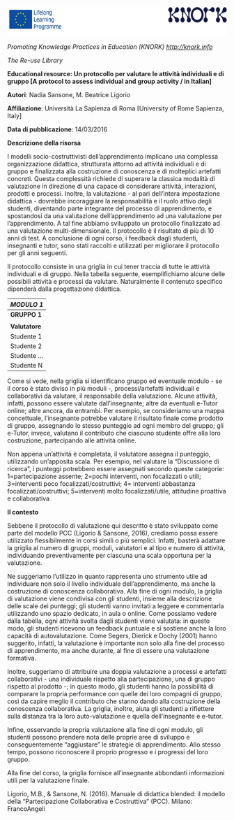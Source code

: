 <img src="images\4b74ea395d91617563edf71808b19a460c4cbd76/media/image01.png" width="624" height="65" />

*Promoting Knowledge Practices in Education (KNORK) http://knork.info*

*The Re-use Library*

<span id="_gjdgxs" class="anchor"></span>

**Educational resource: Un protocollo per valutare le attività individuali e di gruppo \[A protocol to assess individual and group activity / in Italian\]**

**Autori**: Nadia Sansone, M. Beatrice Ligorio

**Affiliazione**: Università La Sapienza di Roma \[University of Rome Sapienza, Italy\]

**Data di pubblicazione**: 14/03/2016

**Descrizione della risorsa**

I modelli socio-costruttivisti dell’apprendimento implicano una complessa organizzazione didattica, strutturata attorno ad attività individuali e di gruppo e finalizzata alla costruzione di conoscenza e di molteplici artefatti concreti. Questa complessità richiede di superare la classica modalità di valutazione in direzione di una capace di considerare attività, interazioni, prodotti e processi. Inoltre, la valutazione - al pari dell’intera impostazione didattica - dovrebbe incoraggiare la responsabilità e il ruolo attivo degli studenti, diventando parte integrante del processo di apprendimento, e spostandosi da una valutazione dell’apprendimento ad una valutazione per l’apprendimento. A tal fine abbiamo sviluppato un protocollo finalizzato ad una valutazione multi-dimensionale. Il protocollo è il risultato di più di 10 anni di test. A conclusione di ogni corso, i feedback dagli studenti, insegnanti e tutor, sono stati raccolti e utilizzati per migliorare il protocollo per gli anni seguenti.

Il protocollo consiste in una griglia in cui tener traccia di tutte le attività individuali e di gruppo. Nella tabella seguente, esemplifichiamo alcune delle possibili attività e processi da valutare. Naturalmente il contenuto specifico dipenderà dalla progettazione didattica.

| ***MODULO 1*** |
|----------------|
| **GRUPPO 1**   |
|                |
| **Valutatore** |
| Studente 1     |
| Studente 2     |
| Studente …     |
| Studente N     |

Come si vede, nella griglia si identificano gruppo ed eventuale modulo - se il corso è stato diviso in più moduli -, processi/artefatti individuali e collaborativi da valutare, il responsabile della valutazione. Alcune attività, infatti, possono essere valutate dall’insegnante; altre da eventuali e-Tutor online; altre ancora, da entrambi. Per esempio, se consideriamo una mappa concettuale, l’insegnante potrebbe valutare il risultato finale come prodotto di gruppo, assegnando lo stesso punteggio ad ogni membro del gruppo; gli e-Tutor, invece, valutano il contributo che ciascuno studente offre alla loro costruzione, partecipando alle attività online.

Non appena un’attività è completata, il valutatore assegna il punteggio, utilizzando un’apposita scala. Per esempio, nel valutare la “Discussione di ricerca”, i punteggi potrebbero essere assegnati secondo queste categorie: 1=partecipazione assente; 2=pochi interventi, non focalizzati o utili; 3=interventi poco focalizzati/costruttivi; 4= interventi abbastanza focalizzati/costruttivi; 5=interventi molto focalizzati/utile, attitudine proattiva e collaborativa

**Il contesto**

Sebbene il protocollo di valutazione qui descritto è stato sviluppato come parte del modello PCC (Ligorio & Sansone, 2016), crediamo possa essere utilizzato flessibilmente in corsi simili o più semplici. Infatti, basterà adattare la griglia al numero di gruppi, moduli, valutatori e al tipo e numero di attività, individuando preventivamente per ciascuna una scala opportuna per la valutazione.

Ne suggeriamo l’utilizzo in quanto rappresenta uno strumento utile ad individuare non solo il livello individuale dell’apprendimento, ma anche la costruzione di conoscenza collaborativa. Alla fine di ogni modulo, la griglia di valutazione viene condivisa con gli studenti, insieme alla descrizione delle scale dei punteggi; gli studenti vanno invitati a leggere e commentarla utilizzando uno spazio dedicato, in aula o online. Come possiamo vedere dalla tabella, ogni attività svolta dagli studenti viene valutata: in questo modo, gli studenti ricevono un feedback puntuale e si sostiene anche la loro capacità di autovalutazione. Come Segers, Dierick e Dochy (2001) hanno suggerito, infatti, la valutazione è importante non solo alla fine del processo di apprendimento, ma anche durante, al fine di essere una valutazione formativa.

Inoltre, suggeriamo di attribuire una doppia valutazione a processi e artefatti collaborativi - una individuale rispetto alla partecipazione, una di gruppo rispetto al prodotto -; in questo modo, gli studenti hanno la possibilità di comparare la propria performance con quelle dei loro compagni di gruppo, così da capire meglio il contributo che stanno dando alla costruzione della conoscenza collaborativa. La griglia, inoltre, aiuta gli studenti a riflettere sulla distanza tra la loro auto-valutazione e quella dell’insegnante e e-tutor.

Infine, osservando la propria valutazione alla fine di ogni modulo, gli studenti possono prendere nota delle proprie aree di sviluppo e conseguentemente “aggiustare” le strategie di apprendimento. Allo stesso tempo, possono riconoscere il proprio progresso e i progressi del loro gruppo.

Alla fine del corso, la griglia fornisce all’insegnante abbondanti informazioni utili per la valutazione finale.

Ligorio, M.B., & Sansone, N. (2016). Manuale di didattica blended: il modello della “Partecipazione Collaborativa e Costruttiva” (PCC). Milano: FrancoAngeli
